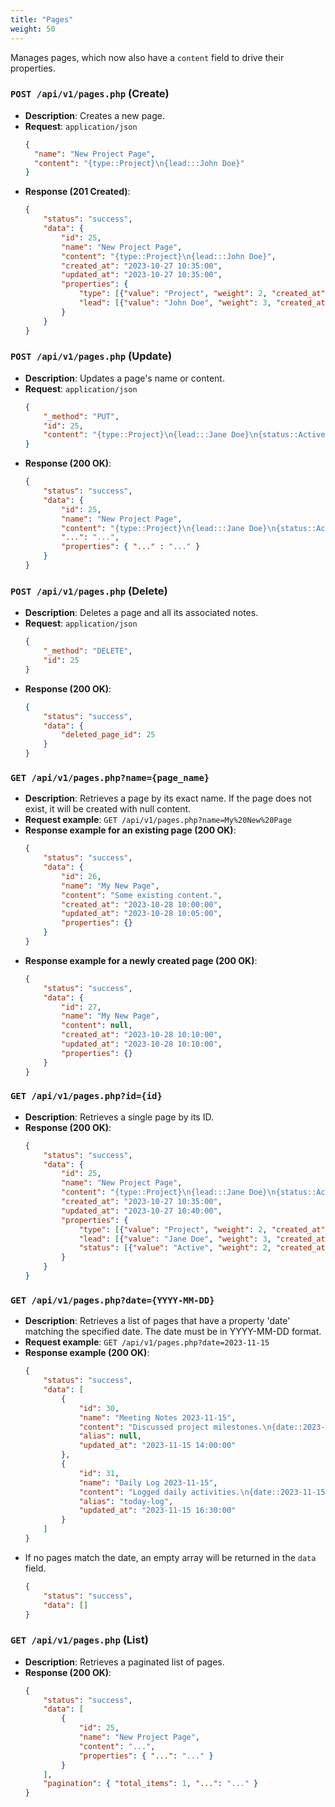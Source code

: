 ```yaml
---
title: "Pages"
weight: 50
---
```


Manages pages, which now also have a `content` field to drive their properties.

### `POST /api/v1/pages.php` (Create)
*   **Description**: Creates a new page.
*   **Request**: `application/json`
    ```json
    {
      "name": "New Project Page",
      "content": "{type::Project}\n{lead:::John Doe}"
    }
    ```
*   **Response (201 Created)**:
    ```json
    {
        "status": "success",
        "data": {
            "id": 25,
            "name": "New Project Page",
            "content": "{type::Project}\n{lead:::John Doe}",
            "created_at": "2023-10-27 10:35:00",
            "updated_at": "2023-10-27 10:35:00",
            "properties": {
                "type": [{"value": "Project", "weight": 2, "created_at": "2023-10-27 10:35:00"}],
                "lead": [{"value": "John Doe", "weight": 3, "created_at": "2023-10-27 10:35:00"}]
            }
        }
    }
    ```

### `POST /api/v1/pages.php` (Update)
*   **Description**: Updates a page's name or content.
*   **Request**: `application/json`
    ```json
    {
        "_method": "PUT",
        "id": 25,
        "content": "{type::Project}\n{lead:::Jane Doe}\n{status::Active}"
    }
    ```
*   **Response (200 OK)**:
    ```json
    {
        "status": "success",
        "data": {
            "id": 25,
            "name": "New Project Page",
            "content": "{type::Project}\n{lead:::Jane Doe}\n{status::Active}",
            "...": "...",
            "properties": { "..." : "..." }
        }
    }
    ```

### `POST /api/v1/pages.php` (Delete)
*   **Description**: Deletes a page and all its associated notes.
*   **Request**: `application/json`
    ```json
    {
        "_method": "DELETE",
        "id": 25
    }
    ```
*   **Response (200 OK)**:
    ```json
    {
        "status": "success",
        "data": {
            "deleted_page_id": 25
        }
    }
    ```

### `GET /api/v1/pages.php?name={page_name}`
*   **Description**: Retrieves a page by its exact name. If the page does not exist, it will be created with null content.
*   **Request example**: `GET /api/v1/pages.php?name=My%20New%20Page`
*   **Response example for an existing page (200 OK)**:
    ```json
    {
        "status": "success",
        "data": {
            "id": 26,
            "name": "My New Page",
            "content": "Some existing content.",
            "created_at": "2023-10-28 10:00:00",
            "updated_at": "2023-10-28 10:05:00",
            "properties": {}
        }
    }
    ```
*   **Response example for a newly created page (200 OK)**:
    ```json
    {
        "status": "success",
        "data": {
            "id": 27,
            "name": "My New Page",
            "content": null,
            "created_at": "2023-10-28 10:10:00",
            "updated_at": "2023-10-28 10:10:00",
            "properties": {}
        }
    }
    ```

### `GET /api/v1/pages.php?id={id}`
*   **Description**: Retrieves a single page by its ID.
*   **Response (200 OK)**:
    ```json
    {
        "status": "success",
        "data": {
            "id": 25,
            "name": "New Project Page",
            "content": "{type::Project}\n{lead:::Jane Doe}\n{status::Active}",
            "created_at": "2023-10-27 10:35:00",
            "updated_at": "2023-10-27 10:40:00",
            "properties": {
                "type": [{"value": "Project", "weight": 2, "created_at": "2023-10-27 10:35:00"}],
                "lead": [{"value": "Jane Doe", "weight": 3, "created_at": "2023-10-27 10:40:00"}],
                "status": [{"value": "Active", "weight": 2, "created_at": "2023-10-27 10:40:00"}]
            }
        }
    }
    ```

### `GET /api/v1/pages.php?date={YYYY-MM-DD}`
*   **Description**: Retrieves a list of pages that have a property 'date' matching the specified date. The date must be in YYYY-MM-DD format.
*   **Request example**: `GET /api/v1/pages.php?date=2023-11-15`
*   **Response example (200 OK)**:
    ```json
    {
        "status": "success",
        "data": [
            {
                "id": 30,
                "name": "Meeting Notes 2023-11-15",
                "content": "Discussed project milestones.\n{date::2023-11-15}",
                "alias": null,
                "updated_at": "2023-11-15 14:00:00"
            },
            {
                "id": 31,
                "name": "Daily Log 2023-11-15",
                "content": "Logged daily activities.\n{date::2023-11-15}",
                "alias": "today-log",
                "updated_at": "2023-11-15 16:30:00"
            }
        ]
    }
    ```
*   If no pages match the date, an empty array will be returned in the `data` field.
    ```json
    {
        "status": "success",
        "data": []
    }
    ```

### `GET /api/v1/pages.php` (List)
*   **Description**: Retrieves a paginated list of pages.
*   **Response (200 OK)**:
    ```json
    {
        "status": "success",
        "data": [
            {
                "id": 25,
                "name": "New Project Page",
                "content": "...",
                "properties": { "...": "..." }
            }
        ],
        "pagination": { "total_items": 1, "...": "..." }
    }
    ```
